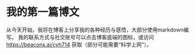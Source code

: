  # 我的第一篇博文
 
 从今天开始，我将在博客上分享我的各种经历与感悟，大部分使用markdown编写。
 我的联系方式与社交账号可以点击博客底端的图标，或访问 <https://beacons.ai/cyh714> 获取（部分可能需要“科学上网”）。